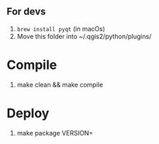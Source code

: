 ## For devs

1. ```brew install pyqt``` (in macOs)
2. Move this folder into ~/.qgis2/python/plugins/

# Compile
1. make clean && make compile

# Deploy
1. make package VERSION=<sha-1 del commit>
